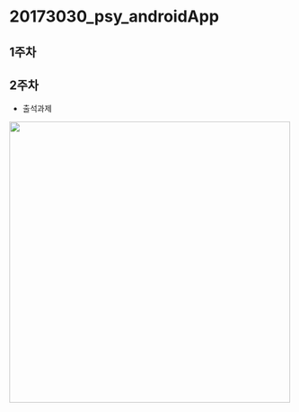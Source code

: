 # 20173030_psy_androidApp

## 1주차 

## 2주차    
  - 출석과제  


<img width="500" height="500" src="./png/2주차과제."></img>
  

  

